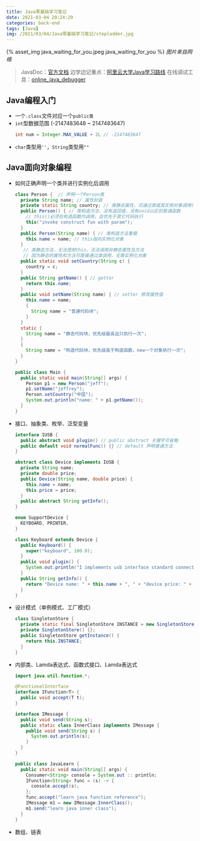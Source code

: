 ```yaml
---
title: Java零基础学习笔记
date: 2021-03-04 20:24:29
categories: back-end
tags: [Java]
img: /2021/03/04/Java零基础学习笔记/stepladder.jpg
---
```


{% asset_img java_waiting_for_you.jpeg java_waiting_for_you %}
*图片来自网络*

> JavaDoc：[官方文档](https://docs.oracle.com/javase/9/docs/api/overview-summary.html)
> 边学边记重点：[阿里云大学Java学习路线](https://edu.aliyun.com/roadmap/java)
> 在线调试工具：[online_java_debugger](https://www.onlinegdb.com/online_java_debugger)

## Java编程入门

- 一个`.class`文件对应一个`public类`
- `int`型数据范围 (-2147483648 ~ 2147483647)
  ```java
  int num = Integer.MAX_VALUE + 2L // -2147483647
  ```
- `char`类型用`''`，`String`类型用`""`

## Java面向对象编程

- 如何正确声明一个类并进行实例化后调用

  ```java
  class Person {  // 声明一个Person类
    private String name; // 属性封装
    private static String country; // 类静态属性，可通过类或其实例对象调用(有别于js)
    public Person() { // 类构造方法，没有返回值，没有void以区别普通函数
      // this()必须在构造函数内调用，且优先于其它代码执行
      this("invoke construct fun with param");
    }
    public Person(String name) { // 类构造方法重载
      this.name = name; // this指向实例化对象
    }
     // 类静态方法，无法使用this，无法调用非静态属性及方法
     // 因为静态的属性和方法可直接通过类调用，无需实例化对象
    public static void setCountry(String c) {
      country = c;
    }
    public String getName() { // getter
      return this.name;
    }
    public void setName(String name) { // setter 修改属性值
      this.name = name;
      {
        String name = "普通代码块";
      }
    }
    static {
      String name = "静态代码块，优先级最高且只执行一次";
    }
    {
      String name = "构造代码块，优先级高于构造函数，new一个对象执行一次";
    }
  }

  public class Main {
    public static void main(String[] args) {
      Person p1 = new Person("jeff");
      p1.setName("jeffrey");
      Person.setCountry("中国");
      System.out.println("name: " + p1.getName());
    }
  }
  ```

- 接口、抽象类、枚举、泛型变量

  ```java
  interface IUSB {
    public abstract void plugin() // public abstract 关键字可省略
    public default void normalFunc() {} // default 声明普通方法
  }

  abstract class Device implements IUSB {
    private String name;
    private double price;
    public Device(String name, double price) {
      this.name = name;
      this.price = price;
    }
    public abstract String getInfo();
  }

  enum SupportDevice {
    KEYBOARD, PRINTER,
  }

  class Keyboard extends Device {
    public Keyboard() {
      super("keyboard", 100.0);
    }
    public void plugin() {
      System.out.println("I implements usb interface standard connect with pc.")
    }
    public String getInfo() {
      return "Device name: " + this.name + ", " + "device price: " + this.price;
    }
  }
  ```

- 设计模式（单例模式、工厂模式）

  ```java
  class SingletonStore {
    private static final SingletonStore INSTANCE = new SingletonStore();
    private SingletonStore() {};
    public SingletonStore getInstance() {
      return this.INSTANCE;
    }
  }
  ```

- 内部类、Lamda表达式、函数式接口、Lamda表达式

  ```java
  import java.util.function.*;

  @FunctionalInterface
  interface IFunction<T> {
    public void accept(T t);
  }

  interface IMessage {
    public void send(String s);
    public static class InnerClass implements IMessage {
      public void send(String s) {
        System.out.println(s);
      }
    }
  }

  public class JavaLearn {
    public static void main(String[] args) {
      Consumer<String> console = System.out :: println;
      IFunction<String> func = (s) -> {
        console.accept(s);
      };
      func.accept("learn java function reference");
      IMessage m1 = new IMessage.InnerClass();
      m1.send("learn java inner class");
    }
  }
  ```

- 数组、链表